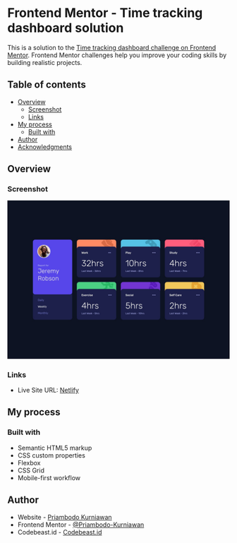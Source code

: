 # Frontend Mentor - Time tracking dashboard solution

This is a solution to the [Time tracking dashboard challenge on Frontend Mentor](https://www.frontendmentor.io/challenges/time-tracking-dashboard-UIQ7167Jw). Frontend Mentor challenges help you improve your coding skills by building realistic projects.

## Table of contents

- [Overview](#overview)
  - [Screenshot](#screenshot)
  - [Links](#links)
- [My process](#my-process)
  - [Built with](#built-with)
- [Author](#author)
- [Acknowledgments](#acknowledgments)

## Overview

### Screenshot

![](./design/desktop-design.jpg)

### Links

- Live Site URL: [Netlify](https://clever-dijkstra-13479e.netlify.app/)

## My process

### Built with

- Semantic HTML5 markup
- CSS custom properties
- Flexbox
- CSS Grid
- Mobile-first workflow

## Author

- Website - [Priambodo Kurniawan](https://priambodokurniawan.com)
- Frontend Mentor - [@Priambodo-Kurniawan](https://www.frontendmentor.io/profile/Priambodo-Kurniawan)
- Codebeast.id - [Codebeast.id](https://codebeast.id/)
